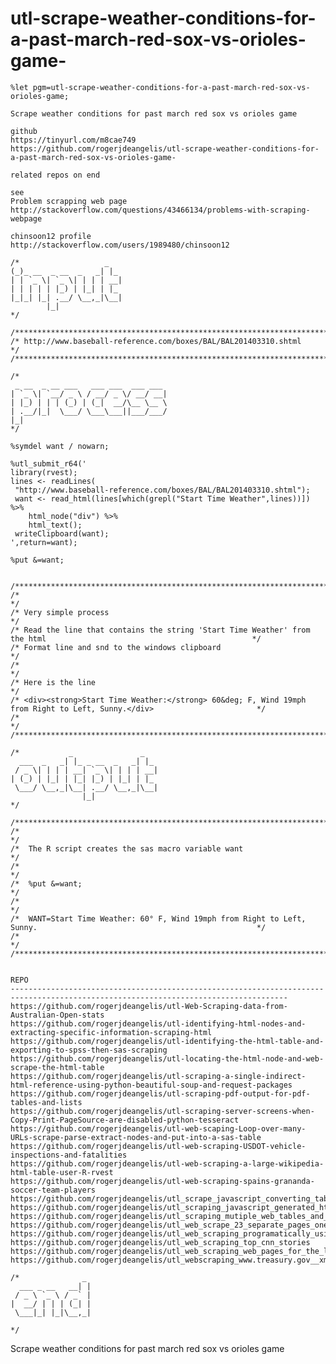 # utl-scrape-weather-conditions-for-a-past-march-red-sox-vs-orioles-game-
    %let pgm=utl-scrape-weather-conditions-for-a-past-march-red-sox-vs-orioles-game;

    Scrape weather conditions for past march red sox vs orioles game

    github
    https://tinyurl.com/m8cae749
    https://github.com/rogerjdeangelis/utl-scrape-weather-conditions-for-a-past-march-red-sox-vs-orioles-game-

    related repos on end

    see
    Problem scrapping web page
    http://stackoverflow.com/questions/43466134/problems-with-scraping-webpage

    chinsoon12 profile
    http://stackoverflow.com/users/1989480/chinsoon12

    /*                   _
    (_)_ __  _ __  _   _| |_
    | | `_ \| `_ \| | | | __|
    | | | | | |_) | |_| | |_
    |_|_| |_| .__/ \__,_|\__|
            |_|
    */

    /**************************************************************************************************************************/
    /* http://www.baseball-reference.com/boxes/BAL/BAL201403310.shtml                                                         */
    /**************************************************************************************************************************/

    /*
     _ __  _ __ ___   ___ ___  ___ ___
    | `_ \| `__/ _ \ / __/ _ \/ __/ __|
    | |_) | | | (_) | (_|  __/\__ \__ \
    | .__/|_|  \___/ \___\___||___/___/
    |_|
    */

    %symdel want / nowarn;

    %utl_submit_r64('
    library(rvest);
    lines <- readLines(
     "http://www.baseball-reference.com/boxes/BAL/BAL201403310.shtml");
     want <- read_html(lines[which(grepl("Start Time Weather",lines))]) %>%
        html_node("div") %>%
        html_text();
     writeClipboard(want);
    ',return=want);

    %put &=want;


    /**************************************************************************************************************************/
    /*                                                                                                                        */
    /* Very simple process                                                                                                    */
    /* Read the line that contains the string 'Start Time Weather' from the html                                              */
    /* Format line and snd to the windows clipboard                                                                           */
    /*                                                                                                                        */
    /* Here is the line                                                                                                       */
    /* <div><strong>Start Time Weather:</strong> 60&deg; F, Wind 19mph from Right to Left, Sunny.</div>                       */
    /*                                                                                                                        */
    /**************************************************************************************************************************/

    /*           _               _
      ___  _   _| |_ _ __  _   _| |_
     / _ \| | | | __| `_ \| | | | __|
    | (_) | |_| | |_| |_) | |_| | |_
     \___/ \__,_|\__| .__/ \__,_|\__|
                    |_|
    */

    /**************************************************************************************************************************/
    /*                                                                                                                        */
    /*  The R script creates the sas macro variable want                                                                      */
    /*                                                                                                                        */
    /*  %put &=want;                                                                                                          */
    /*                                                                                                                        */
    /*  WANT=Start Time Weather: 60° F, Wind 19mph from Right to Left, Sunny.                                                 */
    /*                                                                                                                        */
    /**************************************************************************************************************************/


    REPO
    ------------------------------------------------------------------------------------------------------------------------------------
    https://github.com/rogerjdeangelis/utl-Web-Scraping-data-from-Australian-Open-stats
    https://github.com/rogerjdeangelis/utl-identifying-html-nodes-and-extracting-specific-information-scraping-html
    https://github.com/rogerjdeangelis/utl-identifying-the-html-table-and-exporting-to-spss-then-sas-scraping
    https://github.com/rogerjdeangelis/utl-locating-the-html-node-and-web-scrape-the-html-table
    https://github.com/rogerjdeangelis/utl-scraping-a-single-indirect-html-reference-using-python-beautiful-soup-and-request-packages
    https://github.com/rogerjdeangelis/utl-scraping-pdf-output-for-pdf-tables-and-lists
    https://github.com/rogerjdeangelis/utl-scraping-server-screens-when-Copy-Print-PageSource-are-disabled-python-tesseract
    https://github.com/rogerjdeangelis/utl-web-scaping-Loop-over-many-URLs-scrape-parse-extract-nodes-and-put-into-a-sas-table
    https://github.com/rogerjdeangelis/utl-web-scraping-USDOT-vehicle-inspections-and-fatalities
    https://github.com/rogerjdeangelis/utl-web-scraping-a-large-wikipedia-html-table-user-R-rvest
    https://github.com/rogerjdeangelis/utl-web-scraping-spains-grananda-soccer-team-players
    https://github.com/rogerjdeangelis/utl_scrape_javascript_converting_table_to_sas_dataset_no_browser
    https://github.com/rogerjdeangelis/utl_scraping_javascript_generated_html_web_pages
    https://github.com/rogerjdeangelis/utl_scraping_mutiple_web_tables_and_creating_seven_database_tables
    https://github.com/rogerjdeangelis/utl_web_scrape_23_separate_pages_one_per_state_for_all_whole_food_store_addresses
    https://github.com/rogerjdeangelis/utl_web_scraping_programatically_using_a_web_search_box_and_retrieve_information
    https://github.com/rogerjdeangelis/utl_web_scraping_top_cnn_stories
    https://github.com/rogerjdeangelis/utl_web_scraping_web_pages_for_the_latest_news_on_the_food_shortage_in_yemen
    https://github.com/rogerjdeangelis/utl_webscraping_www.treasury.gov__xml_page_of_interest_rates

    /*              _
      ___ _ __   __| |
     / _ \ `_ \ / _` |
    |  __/ | | | (_| |
     \___|_| |_|\__,_|

    */
Scrape weather conditions for past march red sox vs orioles game

